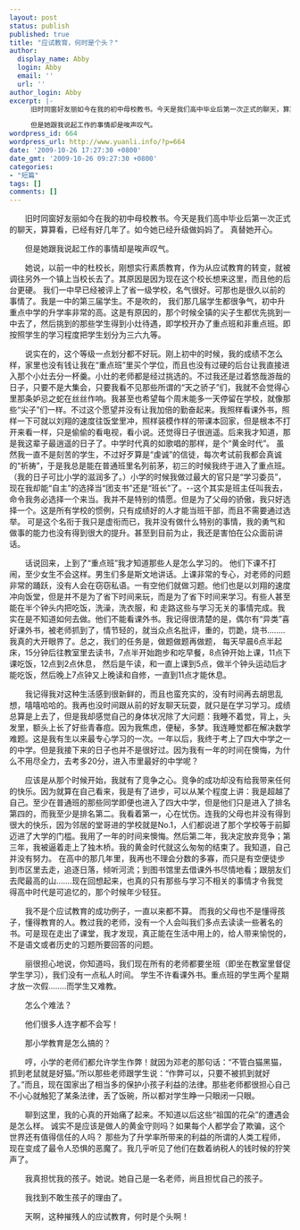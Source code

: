 ```yaml
---
layout: post
status: publish
published: true
title: "应试教育，何时是个头？"
author:
  display_name: Abby
  login: Abby
  email: ''
  url: ''
author_login: Abby
excerpt: |-
  　　旧时同窗好友丽如今在我的初中母校教书。今天是我们高中毕业后第一次正式的聊天，算算看，已经有好几年了。如今她已经升级做妈妈了。 真替她开心。

  　　但是她跟我说起工作的事情却是唉声叹气。
wordpress_id: 664
wordpress_url: http://www.yuanli.info/?p=664
date: '2009-10-26 17:27:30 +0800'
date_gmt: '2009-10-26 09:27:30 +0800'
categories:
- "短篇"
tags: []
comments: []
---
```

<p>　　旧时同窗好友丽如今在我的初中母校教书。今天是我们高中毕业后第一次正式的聊天，算算看，已经有好几年了。如今她已经升级做妈妈了。 真替她开心。</p>
<p>　　但是她跟我说起工作的事情却是唉声叹气。<a id="more"></a><a id="more-664"></a></p>
<p>　　她说，以前一中的杜校长，刚想实行素质教育，作为从应试教育的转变，就被调往另外一个镇上当校长去了。其原因是因为现在这个校长想来这里，而且他的后台更硬。 我们一中早已经被评上了省一级学校，名气很好。可那也是很久以前的事情了。我是一中的第三届学生。不是吹的， 我们那几届学生都很争气，初中升重点中学的升学率非常的高。这是有原因的，那个时候全镇的尖子生都优先挑到一中去了，然后挑到的那些学生得到小灶待遇，即学校开办了重点班和非重点班。即按照学生的学习程度把学生划分为三六九等。</p>
<p>　　说实在的，这个等级一点划分都不好玩。刚上初中的时候，我的成绩不怎么样，家里也没有钱让我在&ldquo;重点班&rdquo;里买个学位，而且也没有过硬的后台让我直接进入那个小灶去分一杯羹。小灶的老师都是经过挑选的。不过我还是过着悠哉游哉的日子，只要不是大集会，只要我看不见那些所谓的&ldquo;天之骄子&rdquo;们，我就不会觉得心里那条妒忌之蛇在丝丝作响。我甚至也希望每个周末能多一天停留在学校，就像那些&ldquo;尖子&rdquo;们一样。不过这个愿望并没有让我加倍的勤奋起来。我照样看课外书，照样一下可就以刘翔的速度往饭堂里冲，照样装模作样的带课本回家，但是根本不打开来看一样，只是偷偷的看电视，看小说。还觉得日子很逍遥。后来我才知道，那是我这辈子最逍遥的日子了。中学时代真的如歌唱的那样，是个&ldquo;黄金时代&rdquo;。 虽然我一直不是刻苦的学生，不过好歹算是&ldquo;虔诚&rdquo;的信徒，每次考试前我都会真诚的&ldquo;祈祷&rdquo;，于是我总是能在普通班里名列前茅，初三的时候我终于进入了重点班。（我的日子可比小学的滋润多了。）小学的时候我做过最大的官只是&ldquo;学习委员&rdquo;，现在我却能&ldquo;自主&rdquo;的选择当&ldquo;团支书&rdquo;还是&ldquo;班长&rdquo;了。--这个其实是班主任叫我去，命令我务必选择一个来当。我并不是特别的情愿。但是为了父母的骄傲，我只好选择一个。这是所有学校的惯例，只有成绩好的人才能当班干部，而且不需要通过选举。 可是这个名衔于我只是虚衔而已，我并没有做什么特别的事情，我的勇气和做事的能力也没有得到很大的提升。甚至到目前为止，我还是害怕在公众面前讲话。</p>
<p>　　话说回来，上到了&ldquo;重点班&rdquo;我才知道那些人是怎么学习的。 他们下课不打闹，至少女生不会这样。男生们多是斯文地讲话。上课非常的专心，对老师的问题非常的踊跃，没有人会在窃窃私语。一有空他们就做习题。他们也是以刘翔的速度冲向饭堂，但是并不是为了省下时间来玩，而是为了省下时间来学习。有些人甚至能在半个钟头内把吃饭，洗澡，洗衣服，和 走路这些与学习无关的事情完成。我实在是不知道如何去做。他们不能看课外书。我记得很清楚的是，偶尔有&ldquo;异类&rdquo;喜好课外书，被老师抓到了，情节轻的，就当众点名批评，重的，罚跪，烧书&hellip;&hellip;..我真的大开眼界了。总之，我们的任务是，做题做题再做题， 每天早晨6点半起床，15分钟后往教室里去读书，7点半开始跑步和吃早餐，8点钟开始上课，11点下课吃饭，12点到2点休息， 然后是午读，和一直上课到5点，做半个钟头运动后才能吃饭，然后晚上7点钟又上晚读和自修，一直到11点才能休息。</p>
<p>　　我记得我对这种生活感到很新鲜的，而且也蛮充实的，没有时间再去胡思乱想，嘻嘻哈哈的。我再也没时间跟从前的好友聊天玩耍，就只是在学习学习。成绩总算是上去了，但是我却感觉自己的身体状况除了大问题：我睡不着觉，背上，头发里，额头上长了好些青春痘。因为我焦虑，便秘，多梦。我连睡觉都在解决数学难题。这是我有生以来最专心学习的一次。一年以后，我终于考上了四大中学之一的中学。但是我接下来的日子也并不是很好过。因为我有一年的时间在懊悔，为什么不用尽全力，去考多20分，进入市里最好的中学呢？</p>
<p>　　应该是从那个时候开始，我就有了竞争之心。竞争的成功却没有给我带来任何的快乐。因为就算在自己看来，我是有了进步，可以从某个程度上讲：我是超越了自己。至少在普通班的那些同学即便也进入了四大中学，但是他们只是进入了排名第四的，而我至少是排名第二。我看着第一，心在忧伤。连我的父母也并没有得到很大的快乐，因为邻居的堂哥进的学校就是No.1，人们都说进了那个学校等于前脚迈进了大学的门槛。我用了一年的时间来懊悔。然后第二年，我决定放弃竞争；第三年，我被逼着走上了独木桥。我的黄金时代就这么匆匆的结束了。我知道，自己并没有努力。 在高中的那几年里，我再也不理会分数的多寡，而只是有空便徒步到市区里去走，追逐日落，倾听河流；到图书馆里去借课外书尽情地看；跟朋友们去爬最高的山&hellip;&hellip;.现在回想起来，也真的只有那些与学习不相关的事情才令我觉得高中时代是可追忆的，那个时候年少轻狂。</p>
<p>　　我不是个应试教育的成功例子，一直以来都不算。 而我的父母也不是懂得孩子，懂得教育的人。教过我的老师，没有一个人会叫我们多点去读读一些著名的书。可是现在走出了课堂，我才发现，真正能在生活中用上的，给人带来愉悦的，不是语文或者历史的习题所要回答的问题。</p>
<p>　　丽很担心地说，你知道吗，我们现在所有的老师都要坐班（即坐在教室里督促学生学习），我们没有一点私人时间。 学生不许看课外书。重点班的学生两个星期才放一次假&hellip;&hellip;..而学生又难教。</p>
<p>　　怎么个难法？</p>
<p>　　他们很多人连字都不会写！</p>
<p>　　那小学教育是怎么搞的？</p>
<p>　　哼，小学的老师们都允许学生作弊！就因为邓老的那句话：&ldquo;不管白猫黑猫，抓到老鼠就是好猫。&rdquo;所以那些老师跟学生说：&ldquo;作弊可以，只要不被抓到就好了。&rdquo;而且，现在国家出了相当多的保护小孩子利益的法律。那些老师都很担心自己不小心就触犯了某条法律，丢了饭碗，所以都对学生睁一只眼闭一只眼。</p>
<p>　　聊到这里，我的心真的开始痛了起来。不知道以后这些&ldquo;祖国的花朵&rdquo;的遭遇会是怎么样。 诚实不是应该是做人的黄金守则吗？如果每个人都学会了欺骗，这个世界还有值得信任的人吗？ 那些为了升学率所带来的利益的所谓的人类工程师，现在变成了最令人恐惧的恶魔了。我几乎听见了他们在数着纳税人的钱时候的狞笑声了。</p>
<p>　　我真担忧我的孩子。她说。她自己是一名老师，尚且担忧自己的孩子。</p>
<p>　　我找到不敢生孩子的理由了。</p>
<p>　　天啊，这种摧残人的应试教育，何时是个头啊！</p>
